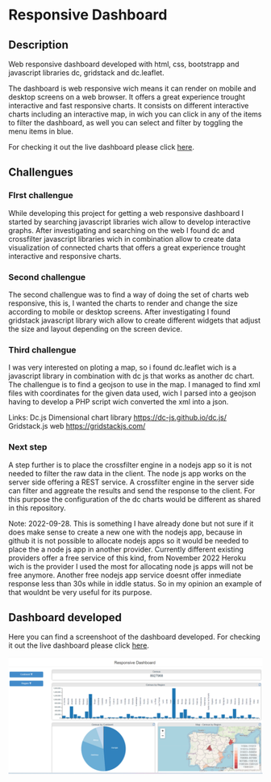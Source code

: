 # Responsive Dashboard

## Description
Web responsive dashboard developed with html, css, bootstrapp and javascript libraries dc, gridstack and dc.leaflet.

The dashboard is web responsive wich means it can render on mobile and desktop screens on a web browser. It offers a great experience trought interactive and fast responsive charts. It consists on different interactive charts including an interactive map, in wich you can click in any of the items to filter the dashboard, as well you can select and filter by toggling the menu items in blue.

For checking it out the live dashboard please click <a target='_blank' target="_blank" href='https://adrianrodriguez-io.github.io/responsive-dashboard/'>here</a>.

## Challengues

### FIrst challengue
While developing this project for getting a web responsive dashboard I started by searching javascript libraries wich allow to develop interactive graphs. After investigating and searching on the web
I found dc and crossfilter javascript libraries wich in combination allow to create data visualization of connected charts that offers a great experience trought interactive and responsive charts.

### Second challengue
The second challengue was to find a way of doing the set of charts web responsive, this is, I wanted the charts to render and change the size according to mobile or desktop screens. After investigating 
I found gridstack javascript library wich allow to create different widgets that adjust the size and layout depending on the screen device. 

### Third challengue
I was very interested on ploting a map, so i found dc.leaflet wich is a javascript library in combination with dc js that works as another dc chart. The challengue is
to find a geojson to use in the map. I managed to find xml files with coordinates for the given data used, wich I parsed into a geojson having to develop a PHP script wich converted the xml into a json.

Links:
Dc.js Dimensional chart library <a href='https://dc-js.github.io/dc.js/'>https://dc-js.github.io/dc.js/</a>
<br>
Gridstack.js web <a href='https://gridstackjs.com/'>https://gridstackjs.com/</a>

### Next step
A step further is to place the crossfilter engine in a nodejs app so it is not needed to filter the raw data in the client. The node js app works on the server side offering a REST service. A crossfilter engine in the server side can filter and aggreate the results and send the response to the client. For this purpose the configuration of the dc charts would be different as shared in this repository. 

Note: 2022-09-28. This is something I have already done but not sure if it does make sense to create a new one with the nodejs app, because in github it is not possible to allocate nodejs apps so it would be needed to place the a node js app in another provider. Currently different existing providers offer a free service of this kind, from November 2022 Heroku wich is the provider I used the most for allocating node js apps will not be free anymore. Another free nodejs app service doesnt offer inmediate response less than 30s while in iddle status. So in my opinion an example of that wouldnt be very useful for its purpose. 

## Dashboard developed

Here you can find a screenshoot of the dashboard developed. For checking it out the live dashboard please click <a target='_blank' href='https://adrianrodriguez-io.github.io/responsive-dashboard/'>here</a>.

<img src='https://github.com/adrianrodriguez-io/responsive-dashboard/blob/main/images/dashboard%20screenshoot.png'></img>
